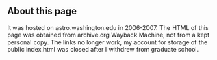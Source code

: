 ## About this page
It was hosted on astro.washington.edu in 2006-2007.
The HTML of this page was obtained from archive.org Wayback Machine, not from a
kept personal copy. The links no longer work, my account for storage of the
public index.html was closed after I withdrew from graduate school.

